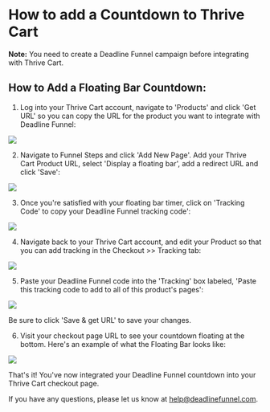 # How to add a Countdown to Thrive Cart

**Note:** You need to create a Deadline Funnel campaign before integrating with Thrive Cart.

## How to Add a Floating Bar Countdown:

1. Log into your Thrive Cart account, navigate to 'Products' and click 'Get URL' so you can copy the URL for the product you want to integrate with Deadline Funnel:

![](https://d33v4339jhl8k0.cloudfront.net/docs/assets/53974d6ce4b0c76107b109d1/images/596fc93c2c7d3a73488b3f29/file-uNACwuj4JP.png)

2. Navigate to Funnel Steps and click 'Add New Page'. Add your Thrive Cart Product URL, select 'Display a floating bar', add a redirect URL and click 'Save':

![](https://d33v4339jhl8k0.cloudfront.net/docs/assets/53974d6ce4b0c76107b109d1/images/5c783c362c7d3a0cb932155e/file-JDPyIgnWsG.png)

3. Once you're satisfied with your floating bar timer, click on 'Tracking Code' to copy your Deadline Funnel tracking code':

![](https://d33v4339jhl8k0.cloudfront.net/docs/assets/53974d6ce4b0c76107b109d1/images/5a7b84f70428634376cfec58/file-nCV9LRDZSb.png)

4. Navigate back to your Thrive Cart account, and edit your Product so that you can add tracking in the Checkout &gt;&gt; Tracking tab:

![](https://d33v4339jhl8k0.cloudfront.net/docs/assets/53974d6ce4b0c76107b109d1/images/5ab2bd122c7d3a56d88730b9/file-6TNrEYgfFe.png)

5. Paste your Deadline Funnel code into the 'Tracking' box labeled, 'Paste this tracking code to add to all of this product's pages':

![](https://d33v4339jhl8k0.cloudfront.net/docs/assets/53974d6ce4b0c76107b109d1/images/5ab2bd812c7d3a56d88730bb/file-96P9ynxLMS.png)

Be sure to click 'Save & get URL' to save your changes.

6. Visit your checkout page URL to see your countdown floating at the bottom. Here's an example of what the Floating Bar looks like:

![](https://d33v4339jhl8k0.cloudfront.net/docs/assets/53974d6ce4b0c76107b109d1/images/5c65c0a12c7d3a66e32e783a/file-r2622Bfum3.png)

That's it! You've now integrated your Deadline Funnel countdown into your Thrive Cart checkout page.

If you have any questions, please let us know at [help@deadlinefunnel.com](mailto:mailto:help@deadlinefunnel.com).

